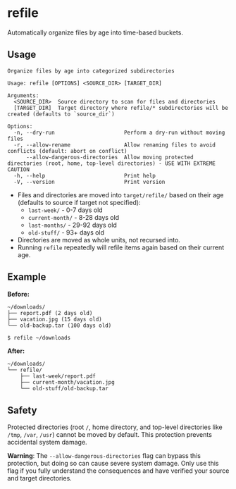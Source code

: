 # refile

Automatically organize files by age into time-based buckets.

## Usage

```
Organize files by age into categorized subdirectories

Usage: refile [OPTIONS] <SOURCE_DIR> [TARGET_DIR]

Arguments:
  <SOURCE_DIR>  Source directory to scan for files and directories
  [TARGET_DIR]  Target directory where refile/* subdirectories will be created (defaults to `source_dir`)

Options:
  -n, --dry-run                      Perform a dry-run without moving files
  -r, --allow-rename                 Allow renaming files to avoid conflicts (default: abort on conflict)
      --allow-dangerous-directories  Allow moving protected directories (root, home, top-level directories) - USE WITH EXTREME CAUTION
  -h, --help                         Print help
  -V, --version                      Print version
```

- Files and directories are moved into `target/refile/` based on their age (defaults to source if target not specified):
  - `last-week/` - 0-7 days old
  - `current-month/` - 8-28 days old
  - `last-months/` - 29-92 days old
  - `old-stuff/` - 93+ days old
- Directories are moved as whole units, not recursed into.
- Running `refile` repeatedly will refile items again based on their current age.

## Example

**Before:**
```
~/downloads/
├── report.pdf (2 days old)
├── vacation.jpg (15 days old)
└── old-backup.tar (100 days old)
```

```bash
$ refile ~/downloads
```

**After:**
```
~/downloads/
└── refile/
    ├── last-week/report.pdf
    ├── current-month/vacation.jpg
    └── old-stuff/old-backup.tar
```


## Safety

Protected directories (root `/`, home directory, and top-level directories like `/tmp`, `/var`, `/usr`) cannot be moved by default. This protection prevents accidental system damage.

**Warning**: The `--allow-dangerous-directories` flag can bypass this protection, but doing so can cause severe system damage. Only use this flag if you fully understand the consequences and have verified your source and target directories.
